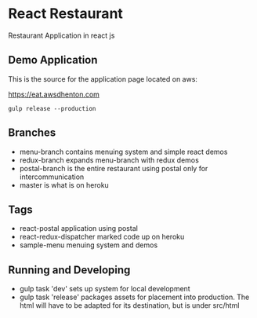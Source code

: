 # React Restaurant

Restaurant Application in react js

## Demo Application

This is the source for the application page located on aws:

<https://eat.awsdhenton.com>
 

```shell
gulp release --production
```

## Branches

* menu-branch contains menuing system and simple react demos
* redux-branch expands menu-branch with redux demos
* postal-branch is the entire restaurant using postal only for intercommunication
* master is what is on heroku

## Tags

* react-postal application using postal
* react-redux-dispatcher marked code up on heroku
* sample-menu menuing system and demos


## Running and Developing

* gulp task 'dev' sets up system for local development
* gulp task 'release' packages assets for placement into production. The html
will have to be adapted for its destination, but is under src/html
 
 
